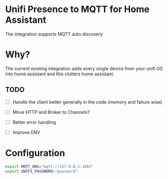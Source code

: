 # Unifi Presence to MQTT for Home Assistant

The integration supports MQTT auto discovery

# Why?

The current existing integration adds every single device from your unifi OS into home assistant and this clutters home assistant.

## TODO

- [ ] Handle the client better generally in the code (memory and failure wise)
- [ ] Move HTTP and Broker to Channels? 
- [ ] Better error handling
- [ ] Improve ENV


# Configuration

```bash
export MQTT_DNS="mqtt://127.0.0.1:1883"
export UNIFI_PASSWORD="password"
```